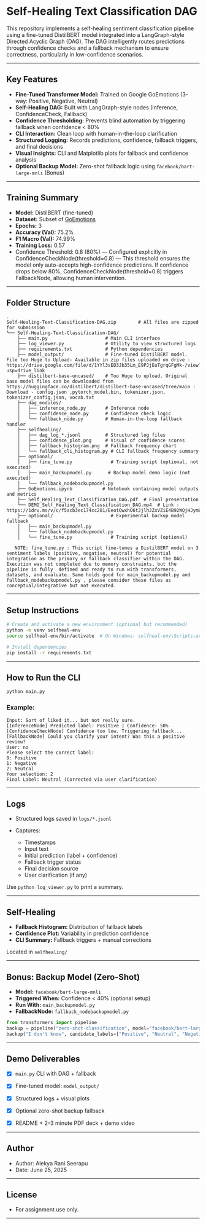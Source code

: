 # Self-Healing Text Classification DAG

This repository implements a self-healing sentiment classification pipeline using a fine-tuned DistilBERT model integrated into a LangGraph-style Directed Acyclic Graph (DAG). The DAG intelligently routes predictions through confidence checks and a fallback mechanism to ensure correctness, particularly in low-confidence scenarios.

---

##  Key Features

* **Fine-Tuned Transformer Model:** Trained on Google GoEmotions (3-way: Positive, Negative, Neutral)
* **Self-Healing DAG:** Built with LangGraph-style nodes (Inference, ConfidenceCheck, Fallback)
* **Confidence Thresholding:** Prevents blind automation by triggering fallback when confidence < 80%
* **CLI Interaction:** Clean loop with human-in-the-loop clarification
* **Structured Logging:** Records predictions, confidence, fallback triggers, and final decisions
* **Visual Insights:** CLI and Matplotlib plots for fallback and confidence analysis
* **Optional Backup Model:** Zero-shot fallback logic using `facebook/bart-large-mnli` (Bonus)

---

##  Training Summary

* **Model:** DistilBERT (fine-tuned)
* **Dataset:** Subset of [GoEmotions](https://github.com/google-research/goemotions)
* **Epochs:** 3
* **Accuracy (Val):** 75.2%
* **F1 Macro (Val):** 74.99%
* **Training Loss:**  0.57
* Confidence Threshold: 0.8 (80%) — Configured explicitly in ConfidenceCheckNode(threshold=0.8) — This threshold ensures the model only auto-accepts high-confidence predictions. If confidence drops below 80%, ConfidenceCheckNode(threshold=0.8) triggers FallbackNode, allowing human intervention.
---

##  Folder Structure

```
.
Self-Healing-Text-Classification-DAG.zip        # All files are zipped for submission
└── Self-Healing-Text-Classification-DAG/
    ├── main.py                     # Main CLI interface
    ├── log_viewer.py               # Utility to view structured logs
    ├── requirements.txt            # Python dependencies
    ├── model_output/               # Fine-tuned DistilBERT model. File too Huge to Upload- Available in zip files uploaded on drive : https://drive.google.com/file/d/1YYl3sED3Jb35Lm_E9PJjEuTgrqGFgMk-/view?usp=drive_link
    ├── distilbert-base-uncased/    # Too Huge to upload. Original base model files can be downloaded from https://huggingface.co/distilbert/distilbert-base-uncased/tree/main : Download - config.json ,pytorch_model.bin, tokenizer.json, tokenizer_config.json, vocab.txt
    ├── dag_modules/
    │   ├── inference_node.py       # Inference node
    │   ├── confidence_node.py      # Confidence check logic
    │   └── fallback_node.py        # Human-in-the-loop fallback handler
    ├── selfhealing/
    │   ├── dag_log_*.jsonl         # Structured log files
    │   ├── confidence_plot.png     # Visual of confidence scores
    │   ├── fallback_histogram.png  # Fallback frequency chart
    │   └── fallback_cli_histogram.py # CLI fallback frequency summary
    ├── optional/
    │   ├── fine_tune.py              # Training script (optional, not executed)
    │   ├── main_backupmodel.py      # Backup model demo logic (not executed)
    │   └── fallback_nodebackupmodel.py
    ├── GoEmotions.ipynb           # Notebook containing model outputs and metrics
    ├── Self_Healing_Text_Classification_DAG.pdf  # Final presentation
    └── DEMO_Self_Healing_Text_Classification_DAG.mp4  # Link : https://1drv.ms/v/c/f5acb3ec174cc281/EeotQwxhO6tJjlhJZxVZiE4B92WQjHJymLrnfTvs3U8Xrg
    ├── optional/                     # Experimental backup model fallback
    │   ├── main_backupmodel.py
    │   └── fallback_nodebackupmodel.py
    │   └── fine_tune.py              # Training script (optional) 
             
   NOTE: fine_tune.py : This script fine-tunes a DistilBERT model on 3 sentiment labels (positive, negative, neutral) for potential integration as the primary or fallback classifier within the DAG. Execution was not completed due to memory constraints, but the pipeline is fully  defined and ready to run with transformers, datasets, and evaluate. Same holds good for main_backupmodel.py and fallback_nodebackupmodel.py , please consider these files as conceptual/integrative but not executed.
```

---

##  Setup Instructions

```bash
# Create and activate a new environment (optional but recommended)
python -m venv selfheal-env
source selfheal-env/bin/activate  # On Windows: selfheal-env\Scripts\activate

# Install dependencies
pip install -r requirements.txt
```

---

##  How to Run the CLI

```bash
python main.py
```

### Example:

```
Input: Sort of liked it... but not really sure.
[InferenceNode] Predicted label: Positive | Confidence: 50%
[ConfidenceCheckNode] Confidence too low. Triggering fallback...
[FallbackNode] Could you clarify your intent? Was this a positive review?
User: no
Please select the correct label:
0: Positive
1: Negative
2: Neutral
Your selection: 2
Final Label: Neutral (Corrected via user clarification)
```

---

##  Logs

* Structured logs saved in `logs/*.jsonl`
* Captures:

  * Timestamps
  * Input text
  * Initial prediction (label + confidence)
  * Fallback trigger status
  * Final decision source
  * User clarification (if any)

Use `python log_viewer.py` to print a summary.

---

##  Self-Healing

* **Fallback Histogram:** Distribution of fallback labels
* **Confidence Plot:** Variability in prediction confidence
* **CLI Summary:** Fallback triggers + manual corrections

Located in `selfhealing/`

---

##  Bonus: Backup Model (Zero-Shot)

* **Model:** `facebook/bart-large-mnli`
* **Triggered When:** Confidence < 40% (optional setup)
* **Run With:** `main_backupmodel.py`
* **FallbackNode:** `fallback_nodebackupmodel.py`

```python
from transformers import pipeline
backup = pipeline("zero-shot-classification", model="facebook/bart-large-mnli")
backup("I don't know", candidate_labels=["Positive", "Neutral", "Negative"])
```


---

##  Demo Deliverables

* [x] `main.py` CLI with DAG + fallback
* [x] Fine-tuned model: `model_output/`
* [x] Structured logs + visual plots
* [x] Optional zero-shot backup fallback
* [x] README + 2–3 minute PDF deck + demo video


---

##  Author

* Author: Alekya Rani Seerapu
* Date: June 25, 2025

---

##  License

* For assignment use only.

---
